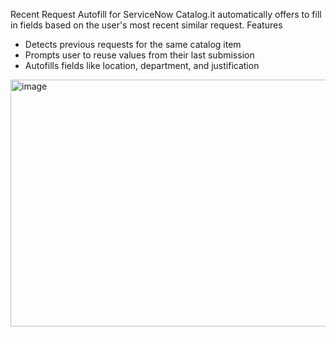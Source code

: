 Recent Request Autofill for ServiceNow Catalog.it automatically offers to fill in fields based on the user's most recent similar request.
 Features
- Detects previous requests for the same catalog item
- Prompts user to reuse values from their last submission
- Autofills fields like location, department, and justification

<img width="878" height="395" alt="image" src="https://github.com/user-attachments/assets/33ceabf5-2bbc-43e3-8792-f1f9a99699d2" />



